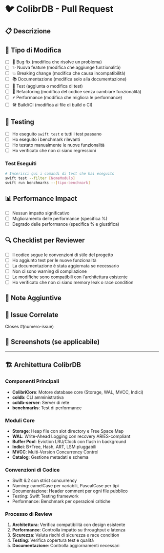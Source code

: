 # 🐦 ColibrDB - Pull Request

## 📋 Descrizione
<!-- Fornisci una descrizione chiara e concisa di cosa fa questa PR -->

## 🎯 Tipo di Modifica
<!-- Seleziona il tipo di modifica che questa PR introduce -->
- [ ] 🐛 Bug fix (modifica che risolve un problema)
- [ ] ✨ Nuova feature (modifica che aggiunge funzionalità)
- [ ] 💥 Breaking change (modifica che causa incompatibilità)
- [ ] 📚 Documentazione (modifica solo alla documentazione)
- [ ] 🧪 Test (aggiunta o modifica di test)
- [ ] 🔧 Refactoring (modifica del codice senza cambiare funzionalità)
- [ ] ⚡ Performance (modifica che migliora le performance)
- [ ] 🛠️ Build/CI (modifica ai file di build o CI)

## 🧪 Testing
<!-- Descrivi i test che hai eseguito per verificare le tue modifiche -->
- [ ] Ho eseguito `swift test` e tutti i test passano
- [ ] Ho eseguito i benchmark rilevanti
- [ ] Ho testato manualmente le nuove funzionalità
- [ ] Ho verificato che non ci siano regressioni

### Test Eseguiti
```bash
# Inserisci qui i comandi di test che hai eseguito
swift test --filter [NomeModulo]
swift run benchmarks --[tipo-benchmark]
```

## 📊 Performance Impact
<!-- Se applicabile, descrivi l'impatto sulle performance -->
- [ ] Nessun impatto significativo
- [ ] Miglioramento delle performance (specifica %)
- [ ] Degrado delle performance (specifica % e giustifica)

## 🔍 Checklist per Reviewer
<!-- Controlla che tutti i punti siano soddisfatti -->
- [ ] Il codice segue le convenzioni di stile del progetto
- [ ] Ho aggiunto test per le nuove funzionalità
- [ ] La documentazione è stata aggiornata se necessario
- [ ] Non ci sono warning di compilazione
- [ ] Le modifiche sono compatibili con l'architettura esistente
- [ ] Ho verificato che non ci siano memory leak o race condition

## 📝 Note Aggiuntive
<!-- Aggiungi qualsiasi altra informazione che potrebbe essere utile ai reviewer -->

## 🔗 Issue Correlate
<!-- Collega questa PR alle issue rilevanti -->
Closes #(numero-issue)

## 📸 Screenshots (se applicabile)
<!-- Aggiungi screenshot se le modifiche riguardano l'interfaccia utente -->

---

## 🏗️ Architettura ColibrDB

### Componenti Principali
- **ColibriCore**: Motore database core (Storage, WAL, MVCC, Indici)
- **coldb**: CLI amministrativa
- **coldb-server**: Server di rete
- **benchmarks**: Test di performance

### Moduli Core
- **Storage**: Heap file con slot directory e Free Space Map
- **WAL**: Write-Ahead Logging con recovery ARIES-compliant
- **Buffer Pool**: Eviction LRU/Clock con flush in background
- **Indici**: B+Tree, Hash, ART, LSM pluggabili
- **MVCC**: Multi-Version Concurrency Control
- **Catalog**: Gestione metadati e schema

### Convenzioni di Codice
- Swift 6.2 con strict concurrency
- Naming: camelCase per variabili, PascalCase per tipi
- Documentazione: Header comment per ogni file pubblico
- Testing: Swift Testing framework
- Performance: Benchmark per operazioni critiche

### Processo di Review
1. **Architettura**: Verifica compatibilità con design esistente
2. **Performance**: Controlla impatto su throughput e latenza
3. **Sicurezza**: Valuta rischi di sicurezza e race condition
4. **Testing**: Verifica copertura test e qualità
5. **Documentazione**: Controlla aggiornamenti necessari